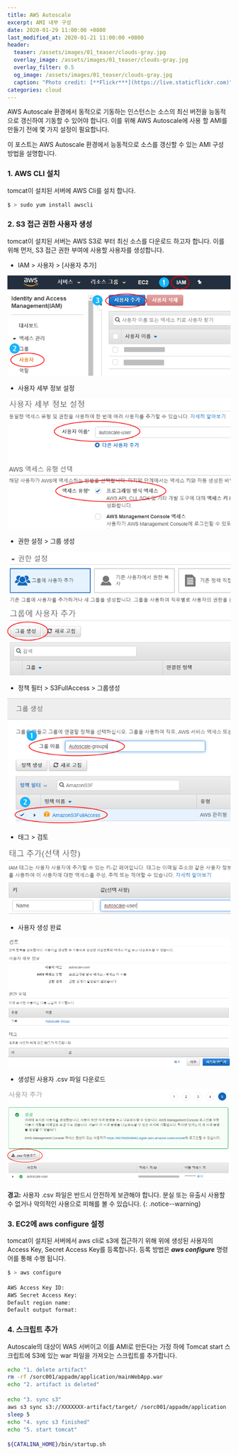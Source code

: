 ```yaml
---
title: AWS Autoscale
excerpt: AMI 내부 구성  
date: 2020-01-29 11:00:00 +0800
last_modified_at: 2020-01-21 11:00:00 +0800
header:
  teaser: /assets/images/01_teaser/clouds-gray.jpg
  overlay_image: /assets/images/01_teaser/clouds-gray.jpg
  overlay_filter: 0.5
  og_image: /assets/images/01_teaser/clouds-gray.jpg
  caption: "Photo credit: [**Flickr***](https://live.staticflickr.com)"
categories: cloud
---
```


AWS Autoscale 환경에서 동적으로 기동하는 인스턴스는 소스의 최신 버전을 능동적으로 갱신하여 기동할 수 있어야 합니다. 
이를 위해 AWS Autoscale에 사용 할 AMI를 만들기 전에 몇 가지 설정이 필요합니다. <br>

이 포스트는 AWS Autoscale 환경에서 능동적으로 소스를 갱신할 수 있는 AMI 구성 방법을 설명합니다.

### 1. AWS CLI 설치

tomcat이 설치된 서버에 AWS Cli를 설치 합니다. <br>

```sh
$ > sudo yum install awscli
```

### 2. S3 접근 권한 사용자 생성

tomcat이 설치된 서버는 AWS S3로 부터 최신 소스를 다운로드 하고자 합니다. 
이를 위해 먼저, S3 접근 권한 부여에 사용할 사용자를 생성합니다. <br>

- IAM > 사용자 > [사용자 추가]

![IAM](/assets/images/autoscaling301.png)

- 사용자 세부 정보 설정

![IAM](/assets/images/autoscaling302.png)

- 권한 설정 > 그룹 생성

![IAM](/assets/images/autoscaling303.png)

- 정책 필터 > S3FullAccess > 그룹생성

![IAM](/assets/images/autoscaling304.png)

- 태그 > 검토 

![IAM](/assets/images/autoscaling305.png)

- 사용자 생성 완료

![IAM](/assets/images/autoscaling306.png)

- 생성된 사용자 .csv 파일 다운로드

![IAM](/assets/images/autoscaling307.png)

**경고:** 사용자 .csv 파일은 반드시 안전하게 보관해야 합니다. 분실 또는 유출시 사용할 수 없거나
악의적인 사용으로 피해를 볼 수 있습니다.
{: .notice--warning}

### 3. EC2에 aws configure 설정

tomcat이 설치된 서버에서 aws cli로 s3에 접근하기 위해 위에 생성된 사용자의 Access Key, Secret Access Key를 등록합니다.
등록 방법은 ***aws configure*** 명령어를 통해 수행 됩니다.

```sh
$ > aws configure

AWS Access Key ID: 
AWS Secret Access Key:
Default region name: 
Default output format:
```

### 4. 스크립트 추가

Autoscale의 대상이 WAS 서버이고 이를 AMI로 만든다는 가정 하에 Tomcat start 스크립트에 S3에 있는 war 파일을 가져오는 스크립트를 추가합니다.

```sh
echo "1. delete artifact"
rm -rf /sorc001/appadm/application/mainWebApp.war
echo "2. artifact is deleted"

echo "3. sync s3"
aws s3 sync s3://XXXXXXX-artifact/target/ /sorc001/appadm/application
sleep 5
echo "4. sync s3 finished"
echo "5. start tomcat"

${CATALINA_HOME}/bin/startup.sh
```